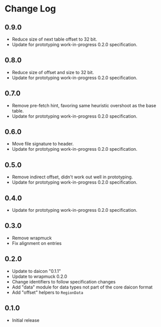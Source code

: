 # Change Log

## 0.9.0

- Reduce size of next table offset to 32 bit.
- Update for prototyping work-in-progress 0.2.0 specification.

## 0.8.0

- Reduce size of offset and size to 32 bit.
- Update for prototyping work-in-progress 0.2.0 specification.

## 0.7.0

- Remove pre-fetch hint, favoring same heuristic overshoot as the base table.
- Update for prototyping work-in-progress 0.2.0 specification.

## 0.6.0

- Move file signature to header.
- Update for prototyping work-in-progress 0.2.0 specification.

## 0.5.0

- Remove indirect offset, didn't work out well in prototyping.
- Update for prototyping work-in-progress 0.2.0 specification.

## 0.4.0

- Update for prototyping work-in-progress 0.2.0 specification.

## 0.3.0

- Remove wrapmuck
- Fix alignment on entries

## 0.2.0

- Update to daicon "0.1.1"
- Update to wrapmuck 0.2.0
- Change identifiers to follow specification changes
- Add "data" module for data types not part of the core daicon format
- Add "offset" helpers to `RegionData`

## 0.1.0

- Initial release
